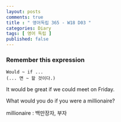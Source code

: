 ```yaml
---
layout: posts
comments: true
title : " 영어독립 365 - W18 D03 "
categories: Diary
tags: [ 영어 독립 ]
published: false
---
```


### Remember this expression

```
Would ~ if ...
(... 면 ~ 할 것이다.)
```

It would be great if we could meet on Friday.

What would you do if you were a millionaire?

millionaire
 : 백만장자, 부자
